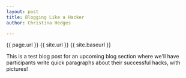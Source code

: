 ```yaml
---
layout: post
title: Blogging Like a Hacker
author: Christina Hedges

---
```


{{ page.url }}
{{ site.url }}
{{ site.baseurl }}

This is a test blog post for an upcoming blog section where we'll have participants write quick paragraphs about their successful hacks, with pictures!

